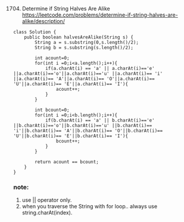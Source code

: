 1704. Determine if String Halves Are Alike
https://leetcode.com/problems/determine-if-string-halves-are-alike/description/

``` 
class Solution {
    public boolean halvesAreAlike(String s) {
        String a = s.substring(0,s.length()/2);
        String b = s.substring(s.length()/2);

        int acount=0;
        for(int i =0;i<a.length();i++){
            if(a.charAt(i) == 'a' || a.charAt(i)=='e' ||a.charAt(i)=='o'||a.charAt(i)=='u' ||a.charAt(i)== 'i' ||a.charAt(i)== 'A'||a.charAt(i)== 'O'||a.charAt(i)== 'U'||a.charAt(i)== 'E'||a.charAt(i)== 'I'){
                acount++;
            }
        }

        int bcount=0;
        for(int i =0;i<b.length();i++){
            if(b.charAt(i) == 'a' || b.charAt(i)=='e' ||b.charAt(i)=='o'||b.charAt(i)=='u' ||b.charAt(i)== 'i'||b.charAt(i)== 'A'||b.charAt(i)== 'O'||b.charAt(i)== 'U'||b.charAt(i)== 'E'||b.charAt(i)== 'I'){
                bcount++;
            }
        }

        return acount == bcount;
    }
}

```

### note:
1. use || operator only.
2. when you traverse the String with for loop.. always use string.charAt(index).
